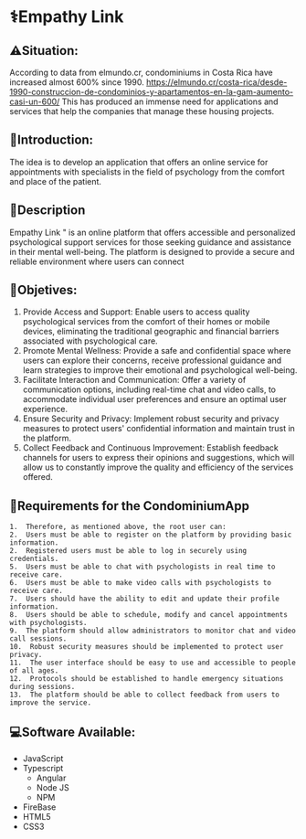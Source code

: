 # ⚕️Empathy Link

## ⚠️Situation:
According to data from elmundo.cr, condominiums in Costa Rica have increased almost 600% since 1990.
https://elmundo.cr/costa-rica/desde-1990-construccion-de-condominios-y-apartamentos-en-la-gam-aumento-casi-un-600/
This has produced an immense need for applications and services that help the companies that manage these housing projects.

## 💬Introduction:
The idea is to develop an application that offers an online service for appointments with specialists in the field of psychology from the comfort and place of the patient.

## 📑Description
Empathy Link " is an online platform that offers accessible and personalized psychological support services for those seeking guidance and assistance in their mental well-being. The platform is designed to provide a secure and reliable environment where users can connect 

## 🎯Objetives:
1.  Provide Access and Support: Enable users to access quality psychological services from the comfort of their homes or mobile devices, eliminating the traditional geographic and financial barriers associated with psychological care.
2.  Promote Mental Wellness: Provide a safe and confidential space where users can explore their concerns, receive professional guidance and learn strategies to improve their emotional and psychological well-being.
3.  Facilitate Interaction and Communication: Offer a variety of communication options, including real-time chat and video calls, to accommodate individual user preferences and ensure an optimal user experience.
4.  Ensure Security and Privacy: Implement robust security and privacy measures to protect users' confidential information and maintain trust in the platform.
5.  Collect Feedback and Continuous Improvement: Establish feedback channels for users to express their opinions and suggestions, which will allow us to constantly improve the quality and efficiency of the services offered.

## 📝Requirements for the CondominiumApp
```
1.  Therefore, as mentioned above, the root user can:
2.  Users must be able to register on the platform by providing basic information.
2.  Registered users must be able to log in securely using credentials.
5.  Users must be able to chat with psychologists in real time to receive care.
6.  Users must be able to make video calls with psychologists to receive care.
7.  Users should have the ability to edit and update their profile information.
8.  Users should be able to schedule, modify and cancel appointments with psychologists.
9.  The platform should allow administrators to monitor chat and video call sessions.
10.  Robust security measures should be implemented to protect user privacy.
11.  The user interface should be easy to use and accessible to people of all ages.
12.  Protocols should be established to handle emergency situations during sessions.
13.  The platform should be able to collect feedback from users to improve the service.
```

## 💻Software Available:
- JavaScript
- Typescript
  - Angular
  - Node JS
  - NPM
- FireBase
- HTML5
- CSS3
